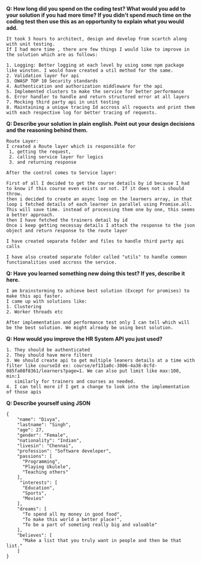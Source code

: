 

  **Q: How long did you spend on the coding test? What would you add to your solution if you had more time? If you didn't spend much time on the coding test then use this as an opportunity to explain what you would add.**
    
    It took 3 hours to architect, design and develop from scartch along with unit testing.
    If I had more time , there are few things I would like to improve in the solution which are as follows: 
    
    1. Logging: Better logging at each level by using some npm package like winston. I would have created a util method for the same.
    2. Validation layer for api
    3. OWASP TOP 10 Security standards
    4. Authentication and authorization middleware for the api
    5. Implemented clusters to make the service for better performance
    6. Error handler to handle and return structured error at all layers
    7. Mocking third party api in unit testing
    8. Maintaining a unique tracing Id accross all requests and print them with each respective log for better tracing of requests. 

  **Q: Describe your solution in plain english. Point out your design decisions and the reasoning behind them.**
    
    Route Layer:
    I created a Route layer which is responsible for 
     1, getting the request, 
     2. calling service layer for logics 
     3. and returning response
    
    After the control comes to Service layer: 
    
    First of all I decided to get the course details by id because I had to know if this course even exists or not. If it does not i should throw.
    then i decided to create an async loop on the learners array, in that loop i fetched details of each learner in parallel using Promise.all. This will save time. instead of processing them one by one, this seems a better approach.
    then I have fetched the trainers detail by id
    Once i keep getting necessay details I attach the response to the json object and return response to the route layer
    
    I have created separate folder and files to handle third party api calls
    
    I have also created separate folder called "utils" to handle common functionalities used accross the service.
    

   **Q: Have you learned something new doing this test? If yes, describe it here.**
    
    I am brainstorming to achieve best solution (Except for promises) to make this api faster.
    I came up with solutions like: 
    1. Clustering
    2. Worker threads etc
    
    After implementation and performance test only I can tell which will be the best solution. We might already be using best solution.

 **Q: How would you improve the HR System API you just used?**
    
    1. They should be authenticated
    2. They should have more filters
    3. We should create api to get multiple leaners details at a time with filter like courseId ex: course/ef131a0c-3006-4a38-8cfd-085fa08f8361/learners?page=1. We can also put limit like max:100, min:1
       similarly for trainers and courses as needed.
    4. I can tell more if I get a change to look into the implementation of those apis

**Q: Describe yourself using JSON**

    
``` 
{
    "name": "Divya",
    "lastname": "Singh",
    "age": 27,
    "gender": "Female",
    "nationality": "Indian",
    "livesin": "Chennai",
    "profession": "Software developer",
    "passions": [
      "Programming",
      "Playing Ukulele",
      "Teaching others"
    ],
     "interests": [
      "Education",
      "Sports",
      "Movies"
    ],
    "dreams": [
      "To spend all my money in good food",
      "To make this world a better place!",
      "To be a part of someting really big and valuable"
    ],
    "believes": [
      "Make a list that you truly want in people and then be that list."
    ]
}
```


